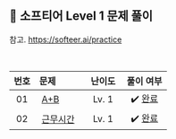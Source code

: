 ## 📂 소프티어 Level 1 문제 풀이

참고. https://softeer.ai/practice

<br>

| **번호** | **문제** | **난이도** | **풀이 여부** |
|:--------:|:--------|:----------:|:-----------:|
| 01 | &nbsp;[A+B](https://softeer.ai/practice/6295)&nbsp;&nbsp; | &nbsp;&nbsp;Lv. 1&nbsp;&nbsp; | &nbsp;✔️ [완료](문제풀이링크)&nbsp; |
| 02 | &nbsp;[근무시간](https://softeer.ai/practice/6254)&nbsp;&nbsp; | &nbsp;&nbsp;Lv. 1&nbsp;&nbsp; | &nbsp;✔️ [완료](문제풀이링크)&nbsp; |